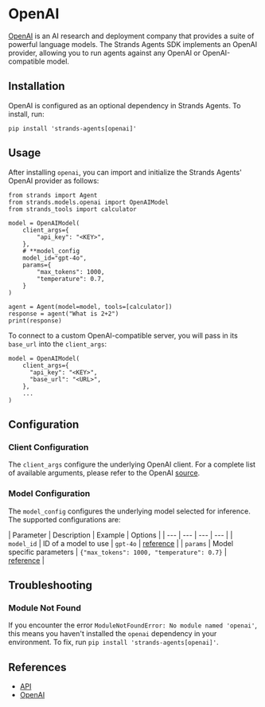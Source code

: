 # OpenAI

[OpenAI](https://platform.openai.com/docs/overview) is an AI research and deployment company that provides a suite of powerful language models. The Strands Agents SDK implements an OpenAI provider, allowing you to run agents against any OpenAI or OpenAI-compatible model.

## Installation

OpenAI is configured as an optional dependency in Strands Agents. To install, run:

```
pip install 'strands-agents[openai]'

```

## Usage

After installing `openai`, you can import and initialize the Strands Agents' OpenAI provider as follows:

```
from strands import Agent
from strands.models.openai import OpenAIModel
from strands_tools import calculator

model = OpenAIModel(
    client_args={
        "api_key": "<KEY>",
    },
    # **model_config
    model_id="gpt-4o",
    params={
        "max_tokens": 1000,
        "temperature": 0.7,
    }
)

agent = Agent(model=model, tools=[calculator])
response = agent("What is 2+2")
print(response)

```

To connect to a custom OpenAI-compatible server, you will pass in its `base_url` into the `client_args`:

```
model = OpenAIModel(
    client_args={
      "api_key": "<KEY>",
      "base_url": "<URL>",
    },
    ...
)

```

## Configuration

### Client Configuration

The `client_args` configure the underlying OpenAI client. For a complete list of available arguments, please refer to the OpenAI [source](https://github.com/openai/openai-python).

### Model Configuration

The `model_config` configures the underlying model selected for inference. The supported configurations are:

| Parameter | Description | Example | Options | | --- | --- | --- | --- | | `model_id` | ID of a model to use | `gpt-4o` | [reference](https://platform.openai.com/docs/models) | | `params` | Model specific parameters | `{"max_tokens": 1000, "temperature": 0.7}` | [reference](https://platform.openai.com/docs/api-reference/chat/create) |

## Troubleshooting

### Module Not Found

If you encounter the error `ModuleNotFoundError: No module named 'openai'`, this means you haven't installed the `openai` dependency in your environment. To fix, run `pip install 'strands-agents[openai]'`.

## References

- [API](../../../../api-reference/models/)
- [OpenAI](https://platform.openai.com/docs/overview)
